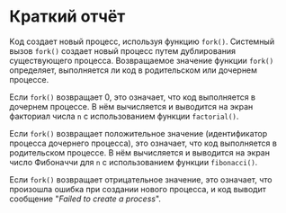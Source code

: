 # Краткий отчёт

Kод создает новый процесс, используя функцию `fork()`. Системный вызов `fork()` создает новый процесс путем дублирования существующего процесса. Возвращаемое значение функции `fork()` определяет, выполняется ли код в родительском или дочернем процессе.

Если `fork()` возвращает 0, это означает, что код выполняется в дочернем процессе. В нём вычисляется и выводится на экран факториал числа `n` с использованием функции `factorial()`.

Если `fork()` возвращает положительное значение (идентификатор процесса дочернего процесса), это означает, что код выполняется в родительском процессе. В нём вычисляется и выводится на экран число Фибоначчи для `n` с использованием функции `fibonacci()`.

Если `fork()` возвращает отрицательное значение, это означает, что произошла ошибка при создании нового процесса, и код выводит сообщение "*Failed to create a process*".
